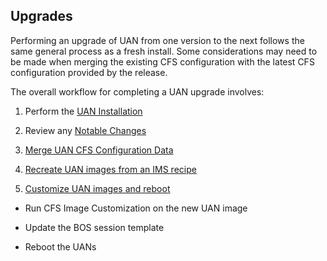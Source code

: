 ## Upgrades

Performing an upgrade of UAN from one version to the next follows the same general process as a fresh install. Some considerations may need to be made  when merging the existing CFS configuration with the latest CFS configuration provided by the release.

The overall workflow for completing a UAN upgrade involves:

1. Perform the [UAN Installation](../install/Install_the_UAN_Product_Stream.md) 

2. Review any [Notable Changes](Notable_Changes.md)

3. [Merge UAN CFS Configuration Data](Merge_UAN_Configuration_Data.md)

4. [Recreate UAN images from an IMS recipe](../operations/Build_a_New_UAN_Image_Using_the_COS_Recipe.md)

5. [Customize UAN images and reboot](../operations/Create_UAN_Boot_Images.md)
* Run CFS Image Customization on the new UAN image
   
* Update the BOS session template
   
* Reboot the UANs